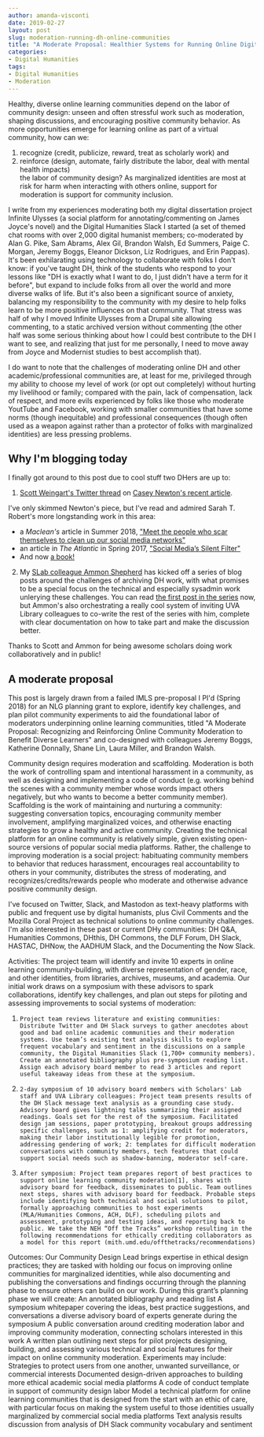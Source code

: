 ```yaml
---
author: amanda-visconti
date: 2019-02-27
layout: post
slug: moderation-running-dh-online-communities
title: "A Moderate Proposal: Healthier Systems for Running Online Digital Humanities Communities"
categories:
- Digital Humanities
tags:
- Digital Humanities
- Moderation
---
```


Healthy, diverse online learning communities depend on the labor of community design: unseen and often stressful work such as moderation, shaping discussions, and encouraging positive community behavior. As more opportunities emerge for learning online as part of a virtual community, how can we:  
1. recognize (credit, publicize, reward, treat as scholarly work) and  
2. reinforce (design, automate, fairly distribute the labor, deal with mental health impacts)  
the labor of community design? As marginalized identities are most at risk for harm when interacting with others online, support for moderation is support for community inclusion.

I write from my experiences moderating both my digital dissertation project Infinite Ulysses (a social platform for annotating/commenting on James Joyce's novel) and the Digital Humanities Slack I started (a set of themed chat rooms with over 2,000 digital humanist members; co-moderated by Alan G. Pike, Sam Abrams, Alex Gil, Brandon Walsh, Ed Summers, Paige C. Morgan, Jeremy Boggs, Eleanor Dickson, Liz Rodrigues, and Erin Pappas). It's been exhilarating using technology to collaborate with folks I don't know: if you've taught DH, think of the students who respond to your lessons like "DH is exactly what I want to do, I just didn't have a term for it before", but expand to include folks from all over the world and more diverse walks of life. But it's also been a significant source of anxiety, balancing my responsibility to the community with my desire to help folks learn to be more positive influences on that community. That stress was half of why I moved Infinite Ulysses from a Drupal site allowing commenting, to a static archived version without commenting (the other half was some serious thinking about how I could best contribute to the DH I want to see, and realizing that just for me personally, I need to move away from Joyce and Modernist studies to best accomplish that).

I do want to note that the challenges of moderating online DH and other academic/professional communities are, at least for me, privileged through my ability to choose my level of work (or opt out completely) without hurting my livelihood or family; compared with the pain, lack of compensation, lack of respect, and more evils experienced by folks like those who moderate YoutTube and Facebook, working with smaller communities that have some norms (though inequitable) and professional consequences (though often used as a weapon against rather than a protector of folks with marginalized identities) are less pressing problems. 

## Why I'm blogging today
I finally got around to this post due to cool stuff two DHers are up to:  
1. [Scott Weingart's Twitter thread](https://twitter.com/scott_bot/status/1100387484930854913) on [Casey Newton's recent article](https://www.theverge.com/2019/2/25/18229714/cognizant-facebook-content-moderator-interviews-trauma-working-conditions-arizona). 

I've only skimmed Newton's piece, but I've read and admired Sarah T. Robert's more longstanding work in this area:  
* a _Maclean's_ article in Summer 2018, ["Meet the people who scar themselves to clean up our social media networks"](https://www.macleans.ca/opinion/meet-the-people-who-scar-themselves-to-clean-up-our-social-media-networks/)  
* an article in _The Atlantic_ in Spring 2017, ["Social Media’s Silent Filter"](https://www.theatlantic.com/technology/archive/2017/03/commercial-content-moderation/518796/)  
* And now [a book!](https://twitter.com/ubiquity75/status/1045552839819505664)

2. My [SLab colleague Ammon Shepherd](https://scholarslab.org/people/ammon-shepherd/) has kicked off a series of blog posts around the challenges of archiving DH work, with what promises to be a special focus on the technical and especially sysadmin work unlerying these challenges. You can read [the first post in the series](https://scholarslab.org/blog/archiving-dh-part-one/) now, but Ammon's also orchestrating a really cool system of inviting UVA Library colleagues to co-write the rest of the series with him, complete with clear documentation on how to take part and make the discussion better.

Thanks to Scott and Ammon for being awesome scholars doing work collaboratively and in public!

## A moderate proposal
This post is largely drawn from a failed IMLS pre-proposal I PI'd (Spring 2018) for an NLG planning grant to explore, identify key challenges, and plan pilot community experiments to aid the foundational labor of moderators underpinning online learning communities, titled "A Moderate Proposal: Recognizing and Reinforcing Online Community Moderation to Benefit Diverse Learners" and co-designed with colleagues Jeremy Boggs, Katherine Donnally, Shane Lin, Laura Miller, and Brandon Walsh.

Community design requires moderation and scaffolding. Moderation is both the work of controlling spam and intentional harassment in a community, as well as designing and implementing a code of conduct (e.g. working behind the scenes with a community member whose words impact others negatively, but who wants to become a better community member). Scaffolding is the work of maintaining and nurturing a community: suggesting conversation topics, encouraging community member involvement, amplifying marginalized voices, and otherwise enacting strategies to grow a healthy and active community. Creating the technical platform for an online community is relatively simple, given existing open-source versions of popular social media platforms. Rather, the challenge to improving moderation is a social project: habituating community members to behavior that reduces harassment, encourages real accountability to others in your community, distributes the stress of moderating, and recognizes/credits/rewards people who moderate and otherwise advance positive community design.

I've focused on Twitter, Slack, and Mastodon as text-heavy platforms with public and frequent use by digital humanists, plus Civil Comments and the Mozilla Coral Project as technical solutions to online community challenges. I'm also interested in these past or current DHy communities: DH Q&A, Humanities Commons, DHthis, DH Commons, the DLF Forum, DH Slack, HASTAC, DHNow, the AADHUM Slack, and the Documenting the Now Slack.

Activities: The project team will identify and invite 10 experts in online learning community-building, with diverse representation of gender, race, and other identities, from libraries, archives, museums, and academia. Our initial work draws on a symposium with these advisors to spark collaborations, identify key challenges, and plan out steps for piloting and assessing improvements to social systems of moderation:
1.     Project team reviews literature and existing communities: Distribute Twitter and DH Slack surveys to gather anecdotes about good and bad online academic communities and their moderation systems. Use team’s existing text analysis skills to explore frequent vocabulary and sentiment in the discussions on a sample community, the Digital Humanities Slack (1,700+ community members). Create an annotated bibliography plus pre-symposium reading list. Assign each advisory board member to read 3 articles and report useful takeaway ideas from these at the symposium.
2.     2-day symposium of 10 advisory board members with Scholars' Lab staff and UVA Library colleagues: Project team presents results of the DH Slack message text analysis as a grounding case study. Advisory board gives lightning talks summarizing their assigned readings. Goals set for the rest of the symposium. Facilitated design jam sessions, paper prototyping, breakout groups addressing specific challenges, such as 1: amplifying credit for moderators, making their labor institutionally legible for promotion, addressing gendering of work; 2: templates for difficult moderation conversations with community members, tech features that could support social needs such as shadow-banning, moderator self-care.
3.     After symposium: Project team prepares report of best practices to support online learning community moderation[1], shares with advisory board for feedback, disseminates to public. Team outlines next steps, shares with advisory board for feedback. Probable steps include identifying both technical and social solutions to pilot, formally approaching communities to host experiments (MLA/Humanities Commons, ACH, DLF), scheduling pilots and assessment, prototyping and testing ideas, and reporting back to public. We take the NEH “Off the Tracks” workshop resulting in the following recommendations for ethically crediting collaborators as a model for this report (mith.umd.edu/offthetracks/recommendations)
 
Outcomes: Our Community Design Lead brings expertise in ethical design practices; they are tasked with holding our focus on improving online communities for marginalized identities, while also documenting and publishing the conversations and findings occurring through the planning phase to ensure others can build on our work. During this grant’s planning phase we will create:
An annotated bibliography and reading list
A symposium whitepaper covering the ideas, best practice suggestions, and conversations a diverse advisory board of experts generate during the symposium
A public conversation around crediting moderation labor and improving community moderation, connecting scholars interested in this work
A written plan outlining next steps for pilot projects designing, building, and assessing various technical and social features for their impact on online community moderation. Experiments may include:
Strategies to protect users from one another, unwanted surveillance, or commercial interests
Documented design-driven approaches to building more ethical academic social media platforms
A code of conduct template in support of community design labor
Model a technical platform for online learning communities that is designed from the start with an ethic of care, with particular focus on making the system useful to those identities usually marginalized by commercial social media platforms
Text analysis results discussion from analysis of DH Slack community vocabulary and sentiment

